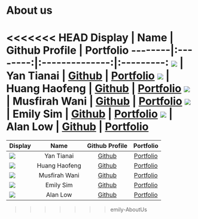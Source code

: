 # About us

<<<<<<< HEAD
Display |   Name   | Github Profile | Portfolio 
--------|:--------:|:--------------:|:---------:
![](https://avatars.githubusercontent.com/u/95752177?s=400&v=4) | Yan Tianai | [Github](https://github.com/TianaiYan) | [Portfolio](docs/team/johndoe.md)
![](https://via.placeholder.com/100.png?text=Photo) | Huang Haofeng | [Github](https://github.com/a1021492980) | [Portfolio](docs/team/HuangHaofeng.md)
![](https://avatars.githubusercontent.com/u/69451253?s=400&v=4) | Musfirah Wani | [Github](https://github.com/Musfirahe0556596) | [Portfolio](docs/team/johndoe.md)
![](https://avatars.githubusercontent.com/u/69447944?size=100) | Emily Sim | [Github](https://github.com/emilysim00) | [Portfolio](docs/team/emily.md)
![](https://avatars.githubusercontent.com/u/30099983?size=100) |  Alan Low  | [Github](https://github.com/alanlowzies) | [Portfolio](docs/team/alanlowzies.md)
=======
| Display                                                        |     Name      |                Github Profile                 |               Portfolio                |
|----------------------------------------------------------------|:-------------:|:---------------------------------------------:|:--------------------------------------:|
| ![](https://avatars.githubusercontent.com/u/95752177?size=100) |  Yan Tianai   |    [Github](https://github.com/TianaiYan)     |   [Portfolio](docs/team/johndoe.md)    |
| ![](https://avatars.githubusercontent.com/u/60375639?size=100) | Huang Haofeng |   [Github](https://github.com/a1021492980)    | [Portfolio](docs/team/HuangHaofeng.md) |
| ![](https://avatars.githubusercontent.com/u/69451253?size=100) | Musfirah Wani | [Github](https://github.com/Musfirahe0556596) |   [Portfolio](docs/team/johndoe.md)    |
| ![](https://avatars.githubusercontent.com/u/69447944?size=100) |   Emily Sim   |    [Github](https://github.com/emilysim00)    |    [Portfolio](docs/team/emily.md)     |
| ![](https://avatars.githubusercontent.com/u/30099983?size=100) |   Alan Low    |   [Github](https://github.com/alanlowzies)    | [Portfolio](docs/team/alanlowzies.md)  |
>>>>>>> emily-AboutUs

